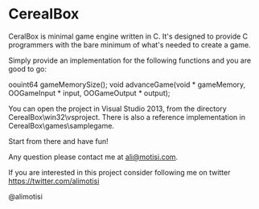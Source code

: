 # CerealBox

CeralBox is minimal game engine written in C.
It's designed to provide C programmers with the bare minimum of what's needed to create a game.

Simply provide an implementation for the following functions and you are good to go:

oouint64 gameMemorySize();
void advanceGame(void * gameMemory, OOGameInput * input, OOGameOutput * output);

You can open the project in Visual Studio 2013, from the directory CerealBox\win32\vsproject.
There is also a reference implementation in CerealBox\games\samplegame.

Start from there and have fun!

Any question please contact me at ali@motisi.com.

If you are interested in this project consider following me on twitter https://twitter.com/alimotisi

@alimotisi
